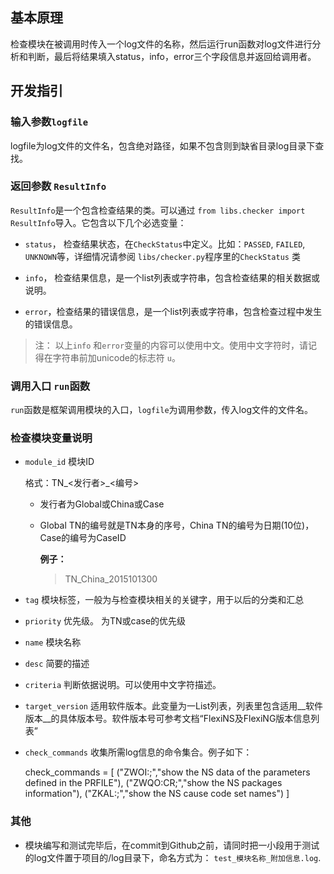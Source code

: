 ## 基本原理
检查模块在被调用时传入一个log文件的名称，然后运行run函数对log文件进行分析和判断，最后将结果填入status，info，error三个字段信息并返回给调用者。

## 开发指引
### 输入参数`logfile`
 logfile为log文件的文件名，包含绝对路径，如果不包含则到缺省目录log目录下查找。

### 返回参数 `ResultInfo`
 `ResultInfo`是一个包含检查结果的类。可以通过 `from libs.checker import ResultInfo`导入。它包含以下几个必选变量：

 * `status`， 检查结果状态，在`CheckStatus`中定义。比如：`PASSED`, `FAILED`, `UNKNOWN`等，详细情况请参阅 `libs/checker.py`程序里的`CheckStatus` 类
 
 * `info`， 检查结果信息，是一个list列表或字符串，包含检查结果的相关数据或说明。
 
 * `error`，检查结果的错误信息，是一个list列表或字符串，包含检查过程中发生的错误信息。

 > 注： 以上`info` 和`error`变量的内容可以使用中文。使用中文字符时，请记得在字符串前加unicode的标志符 `u`。

### 调用入口 `run`函数

 `run`函数是框架调用模块的入口，`logfile`为调用参数，传入log文件的文件名。

### 检查模块变量说明

* `module_id` 模块ID

   格式：TN_<发行者>_<编号>
  
  - 发行者为Global或China或Case
  - Global TN的编号就是TN本身的序号，China TN的编号为日期(10位)，Case的编号为CaseID

    **例子：**
    
    > TN_China_2015101300         
  
* `tag` 模块标签，一般为与检查模块相关的关键字，用于以后的分类和汇总

* `priority` 优先级。 为TN或case的优先级

* `name` 模块名称

* `desc` 简要的描述

* `criteria` 判断依据说明。可以使用中文字符描述。

* `target_version` 适用软件版本。此变量为一List列表，列表里包含适用__软件版本__的具体版本号。软件版本号可参考文档“FlexiNS及FlexiNG版本信息列表”

* `check_commands`  收集所需log信息的命令集合。例子如下：

     check_commands = [
	("ZWOI:;","show the NS data of the parameters defined in the PRFILE"),
	("ZWQO:CR;","show the NS packages information"),
	("ZKAL:;","show the NS cause code set names")
     ]

### 其他

 * 模块编写和测试完毕后，在commit到Github之前，请同时把一小段用于测试的log文件置于项目的/log目录下，命名方式为：
`test_模块名称_附加信息.log`.